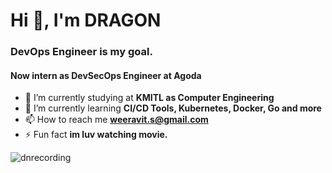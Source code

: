 <h1 align="left">Hi 👋, I'm DRAGON</h1>
<h3 align="left">DevOps Engineer is my goal.</h3>
<h4 align="left">Now intern as DevSecOps Engineer at Agoda</h4>

- 🔭 I’m currently studying at **KMITL as Computer Engineering**
- 🌱 I’m currently learning **CI/CD Tools, Kubernetes, Docker, Go and more**
- 📫 How to reach me **weeravit.s@gmail.com**  
- ⚡ Fun fact **im luv watching movie.**

<p><img align="left" src="https://github-readme-stats.vercel.app/api/top-langs?username=dnrecording&show_icons=true&locale=en&layout=compact" alt="dnrecording"</p>


